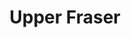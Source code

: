 ---
title: Upper Fraser
distance_km: 70
distance_time: ~1hr drive
nearest_town: Fraser Lake, BC
hike_duration: 20-30 min
height: null
type: Top-rope, mixed & gear
climbs: 9 (5.5 - 5.10+)
---